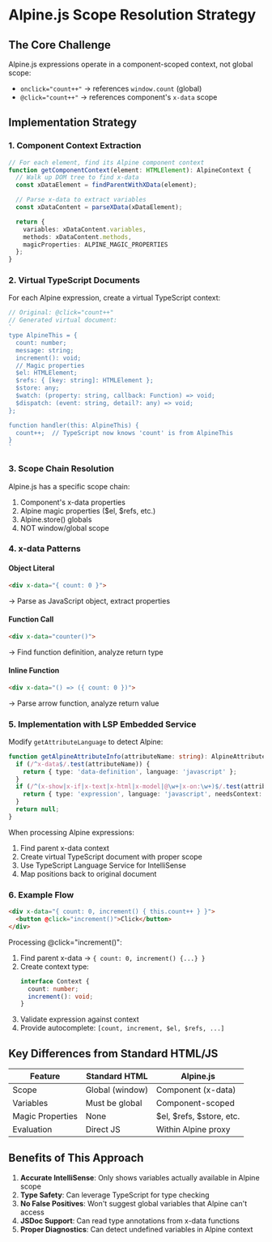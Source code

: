 # Alpine.js Scope Resolution Strategy

## The Core Challenge
Alpine.js expressions operate in a component-scoped context, not global scope:
- `onclick="count++"` → references `window.count` (global)
- `@click="count++"` → references component's `x-data` scope

## Implementation Strategy

### 1. Component Context Extraction
```typescript
// For each element, find its Alpine component context
function getComponentContext(element: HTMLElement): AlpineContext {
  // Walk up DOM tree to find x-data
  const xDataElement = findParentWithXData(element);

  // Parse x-data to extract variables
  const xDataContent = parseXData(xDataElement);

  return {
    variables: xDataContent.variables,
    methods: xDataContent.methods,
    magicProperties: ALPINE_MAGIC_PROPERTIES
  };
}
```

### 2. Virtual TypeScript Documents
For each Alpine expression, create a virtual TypeScript context:

```typescript
// Original: @click="count++"
// Generated virtual document:
`
type AlpineThis = {
  count: number;
  message: string;
  increment(): void;
  // Magic properties
  $el: HTMLElement;
  $refs: { [key: string]: HTMLElement };
  $store: any;
  $watch: (property: string, callback: Function) => void;
  $dispatch: (event: string, detail?: any) => void;
};

function handler(this: AlpineThis) {
  count++;  // TypeScript now knows 'count' is from AlpineThis
}
`
```

### 3. Scope Chain Resolution
Alpine.js has a specific scope chain:
1. Component's x-data properties
2. Alpine magic properties ($el, $refs, etc.)
3. Alpine.store() globals
4. NOT window/global scope

### 4. x-data Patterns

#### Object Literal
```html
<div x-data="{ count: 0 }">
```
→ Parse as JavaScript object, extract properties

#### Function Call
```html
<div x-data="counter()">
```
→ Find function definition, analyze return type

#### Inline Function
```html
<div x-data="() => ({ count: 0 })">
```
→ Parse arrow function, analyze return value

### 5. Implementation with LSP Embedded Service

Modify `getAttributeLanguage` to detect Alpine:
```typescript
function getAlpineAttributeInfo(attributeName: string): AlpineAttribute | null {
  if (/^x-data$/.test(attributeName)) {
    return { type: 'data-definition', language: 'javascript' };
  }
  if (/^(x-show|x-if|x-text|x-html|x-model|@\w+|x-on:\w+)$/.test(attributeName)) {
    return { type: 'expression', language: 'javascript', needsContext: true };
  }
  return null;
}
```

When processing Alpine expressions:
1. Find parent x-data context
2. Create virtual TypeScript document with proper scope
3. Use TypeScript Language Service for IntelliSense
4. Map positions back to original document

### 6. Example Flow

```html
<div x-data="{ count: 0, increment() { this.count++ } }">
  <button @click="increment()">Click</button>
</div>
```

Processing @click="increment()":
1. Find parent x-data → `{ count: 0, increment() {...} }`
2. Create context type:
   ```typescript
   interface Context {
     count: number;
     increment(): void;
   }
   ```
3. Validate expression against context
4. Provide autocomplete: `[count, increment, $el, $refs, ...]`

## Key Differences from Standard HTML/JS

| Feature | Standard HTML | Alpine.js |
|---------|--------------|-----------|
| Scope | Global (window) | Component (x-data) |
| Variables | Must be global | Component-scoped |
| Magic Properties | None | $el, $refs, $store, etc. |
| Evaluation | Direct JS | Within Alpine proxy |

## Benefits of This Approach

1. **Accurate IntelliSense**: Only shows variables actually available in Alpine scope
2. **Type Safety**: Can leverage TypeScript for type checking
3. **No False Positives**: Won't suggest global variables that Alpine can't access
4. **JSDoc Support**: Can read type annotations from x-data functions
5. **Proper Diagnostics**: Can detect undefined variables in Alpine context